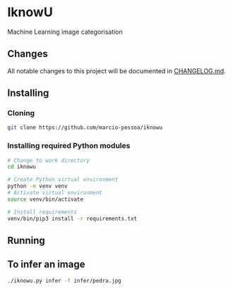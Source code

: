 # IknowU

Machine Learning image categorisation

## Changes

All notable changes to this project will be documented in [CHANGELOG.md](CHANGELOG.md).

## Installing

### Cloning

```sh
git clone https://github.com/marcio-pessoa/iknowu
```

### Installing required Python modules

```sh
# Change to work directory
cd iknowu
```

```sh
# Create Python virtual environment
python -m venv venv
# Activate virtual environment
source venv/bin/activate
```

```sh
# Install requirements
venv/bin/pip3 install -r requirements.txt
```

## Running

## To infer an image

```sh
./iknowu.py infer -f infer/pedra.jpg
```
